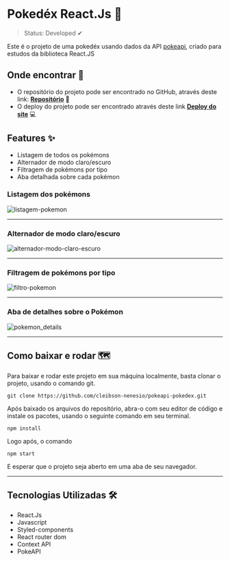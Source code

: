 <h1>Pokedéx React.Js 🎴</h1>

> Status: Developed ✔

Este é o projeto de uma pokedéx usando dados da API [pokeapi](https://pokeapi.co/), criado para estudos da biblioteca React.JS

<h2>Onde encontrar 📎</h2> 

* O repositório do projeto pode ser encontrado no GitHub, através deste link: **[Repositório](https://github.com/cleibson-nenesio/pokeapi-pokedex/)** 📖
* O deploy do projeto pode ser encontrado através deste  link **[Deploy do site](https://main--first-project-react-pokedex.netlify.app/)** 💻


<h2>Features ✨</h2> 

* Listagem de todos os pokémons
* Alternador de modo claro/escuro
* Filtragem de pokémons por tipo
* Aba detalhada sobre cada pokémon

<h3>Listagem dos pokémons</h3>

![listagem-pokemon](https://user-images.githubusercontent.com/76183424/210092456-5b9ee6df-f175-4dbe-8fd1-ae22f07c84c7.gif)


<hr>

<h3>Alternador de modo claro/escuro</h3>

![alternador-modo-claro-escuro](https://user-images.githubusercontent.com/76183424/210092676-ad825f82-50d7-4017-8baf-67e83679ba5e.gif)


<hr>

<h3>Filtragem de pokémons por tipo</h3>

![filtro-pokemon](https://user-images.githubusercontent.com/76183424/210093555-aa178402-254e-4296-9f97-dc1a7280db42.gif)


<hr>

<h3>Aba de detalhes sobre o Pokémon</h3>

![pokemon_details](https://user-images.githubusercontent.com/76183424/209247163-d6cabfdf-59dc-4a27-98e4-7cc70cc1bffa.png)

<hr>

<h2>Como baixar e rodar 🗺</h2>

Para baixar e rodar este projeto em sua máquina localmente, basta clonar o projeto, usando o comando git.
```
git clone https://github.com/cleibson-nenesio/pokeapi-pokedex.git
```
Após baixado os arquivos do repositório, abra-o com seu editor de código e instale os pacotes, usando o seguinte comando em seu terminal.
```
npm install
```
Logo após, o comando
```
npm start
```
E esperar que o projeto seja aberto em uma aba de seu navegador.

<hr>

<h2>Tecnologias Utilizadas 🛠</h2> 

* React.Js <br>
* Javascript <br>
* Styled-components <br>
* React router dom <br>
* Context API <br>
* PokeAPI 
